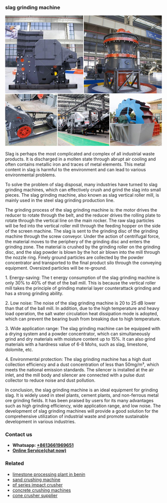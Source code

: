 <h3>slag grinding machine</h3><img src='1703042485.jpg' alt=''><p>Slag is perhaps the most complicated and complex of all industrial waste products. It is discharged in a molten state through abrupt air cooling and often contains metallic iron and traces of metal elements. This metal content in slag is harmful to the environment and can lead to various environmental problems.</p><p>To solve the problem of slag disposal, many industries have turned to slag grinding machines, which can effectively crush and grind the slag into small pieces. The slag grinding machine, also known as slag vertical roller mill, is mainly used in the steel slag grinding production line.</p><p>The grinding process of the slag grinding machine is: the motor drives the reducer to rotate through the belt, and the reducer drives the rolling plate to rotate through the vertical line on the main rocker. The raw slag particles will be fed into the vertical roller mill through the feeding hopper on the side of the screen machine. The slag is sent to the grinding disc of the grinding machine through the screw conveyor. Under the action of centrifugal force, the material moves to the periphery of the grinding disc and enters the grinding zone. The material is crushed by the grinding roller on the grinding disc, and the slag powder is blown by the hot air blown into the mill through the nozzle ring. Finely ground particles are collected by the powder concentrator and transported to the final product silo through the conveying equipment. Oversized particles will be re-ground.</p><p>1. Energy-saving: The t energy consumption of the slag grinding machine is only 30% to 40% of that of the ball mill. This is because the vertical roller mill takes the principle of grinding material layer counterattack grinding and has a strong grinding ability.</p><p>2. Low noise: The noise of the slag grinding machine is 20 to 25 dB lower than that of the ball mill. In addition, due to the high temperature and heavy load operation, the salt water circulation heat dissipation mode is adopted, which can prevent the bearing bush from breaking due to high temperature.</p><p>3. Wide application range: The slag grinding machine can be equipped with a drying system and a powder concentrator, which can simultaneously grind and dry materials with moisture content up to 15%. It can also grind materials with a hardness value of 6-8 Mohs, such as slag, limestone, dolomite, etc.</p><p>4. Environmental protection: The slag grinding machine has a high dust collection efficiency and a dust concentration of less than 50mg/m³, which meets the national emission standards. The silencer is installed at the air inlet, and the mill body and silencer are connected with a pulse dust collector to reduce noise and dust pollution.</p><p>In conclusion, the slag grinding machine is an ideal equipment for grinding slag. It is widely used in steel plants, cement plants, and non-ferrous metal ore grinding fields. It has been praised by users for its many advantages such as high grinding efficiency, wide application range, and low noise. The development of slag grinding machines will provide a good solution for the comprehensive utilization of industrial waste and promote sustainable development in various industries.</p><h3>Contact us</h3><ul><li><strong>Whatsapp:&nbsp;<a href="https://wa.me/8613661969651">+8613661969651</a></strong></li><li><a href="https://swt.shibang-china.com/?git&amp;zhl&amp;slag grinding machine"><strong>Online Service(chat now)</strong></a></li></ul><h3>Related</h3><ul><li><a href='limestone processing plant in benin.md'>limestone processing plant in benin</a></li><li><a href='sand crushing machine.md'>sand crushing machine</a></li><li><a href='pf series impact crusher.md'>pf series impact crusher</a></li><li><a href='concrete crushing machines.md'>concrete crushing machines</a></li><li><a href='cone crusher supplier.md'>cone crusher supplier</a></li></ul>